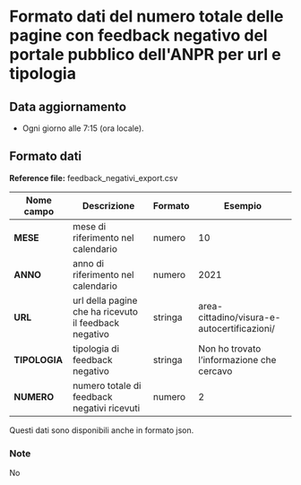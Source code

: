 # Formato dati del numero totale delle pagine con feedback negativo del portale pubblico dell'ANPR per url e tipologia

## Data aggiornamento
- Ogni giorno alle 7:15 (ora locale). 

## Formato dati

**Reference file:** feedback_negativi_export.csv<br>

| Nome campo                  | Descrizione                       | Formato                       | Esempio             |
|-----------------------------|-----------------------------------|-------------------------------|---------------------|
| **MESE**       | mese di riferimento nel calendario             | numero                   | 10       |
| **ANNO**  | anno di riferimento nel calendario  |   numero     |        2021         |
| **URL**       | url della pagine che ha ricevuto il feedback negativo | stringa            | area-cittadino/visura-e-autocertificazioni/	             |
| **TIPOLOGIA**       | tipologia di feedback negativo | stringa              | Non ho trovato l’informazione che cercavo	             |
| **NUMERO**       | numero totale di feedback negativi ricevuti | numero             | 2             |


Questi dati sono disponibili anche in formato json.

### Note
No
